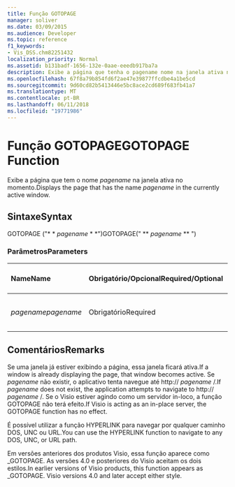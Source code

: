 ```yaml
---
title: Função GOTOPAGE
manager: soliver
ms.date: 03/09/2015
ms.audience: Developer
ms.topic: reference
f1_keywords:
- Vis_DSS.chm82251432
localization_priority: Normal
ms.assetid: b131badf-1656-132e-0aae-eeedb917ba7a
description: Exibe a página que tenha o pagename nome na janela ativa no momento.
ms.openlocfilehash: 67f8a79b854fd6f2ae47e39877ffcdbe4a1be5cd
ms.sourcegitcommit: 9d60cd82b5413446e5bc8ace2cd689f683fb41a7
ms.translationtype: MT
ms.contentlocale: pt-BR
ms.lasthandoff: 06/11/2018
ms.locfileid: "19771986"
---
```

# <a name="gotopage-function"></a><span data-ttu-id="b24a5-103">Função GOTOPAGE</span><span class="sxs-lookup"><span data-stu-id="b24a5-103">GOTOPAGE Function</span></span>

<span data-ttu-id="b24a5-104">Exibe a página que tem o nome *pagename* na janela ativa no momento.</span><span class="sxs-lookup"><span data-stu-id="b24a5-104">Displays the page that has the name  *pagename*  in the currently active window.</span></span> 
  
## <a name="syntax"></a><span data-ttu-id="b24a5-105">Sintaxe</span><span class="sxs-lookup"><span data-stu-id="b24a5-105">Syntax</span></span>

<span data-ttu-id="b24a5-106">GOTOPAGE ("* * *pagename* * *")</span><span class="sxs-lookup"><span data-stu-id="b24a5-106">GOTOPAGE(" ** *pagename* ** ")</span></span> 
  
### <a name="parameters"></a><span data-ttu-id="b24a5-107">Parâmetros</span><span class="sxs-lookup"><span data-stu-id="b24a5-107">Parameters</span></span>

|<span data-ttu-id="b24a5-108">**Name**</span><span class="sxs-lookup"><span data-stu-id="b24a5-108">**Name**</span></span>|<span data-ttu-id="b24a5-109">**Obrigatório/Opcional**</span><span class="sxs-lookup"><span data-stu-id="b24a5-109">**Required/Optional**</span></span>|<span data-ttu-id="b24a5-110">**Tipo de dados**</span><span class="sxs-lookup"><span data-stu-id="b24a5-110">**Data Type**</span></span>|<span data-ttu-id="b24a5-111">**Descrição**</span><span class="sxs-lookup"><span data-stu-id="b24a5-111">**Description**</span></span>|
|:-----|:-----|:-----|:-----|
| <span data-ttu-id="b24a5-112">_pagename_</span><span class="sxs-lookup"><span data-stu-id="b24a5-112">_pagename_</span></span> <br/> |<span data-ttu-id="b24a5-113">Obrigatório</span><span class="sxs-lookup"><span data-stu-id="b24a5-113">Required</span></span>  <br/> |<span data-ttu-id="b24a5-114">**String**</span><span class="sxs-lookup"><span data-stu-id="b24a5-114">**String**</span></span> <br/> |<span data-ttu-id="b24a5-115">O nome da página a ser acessada.</span><span class="sxs-lookup"><span data-stu-id="b24a5-115">The name of the page to go to.</span></span>  <br/> |
   
## <a name="remarks"></a><span data-ttu-id="b24a5-116">Comentários</span><span class="sxs-lookup"><span data-stu-id="b24a5-116">Remarks</span></span>

<span data-ttu-id="b24a5-117">Se uma janela já estiver exibindo a página, essa janela ficará ativa.</span><span class="sxs-lookup"><span data-stu-id="b24a5-117">If a window is already displaying the page, that window becomes active.</span></span> <span data-ttu-id="b24a5-118">Se *pagename* não existir, o aplicativo tenta navegue até http:// *pagename* /.</span><span class="sxs-lookup"><span data-stu-id="b24a5-118">If  *pagename*  does not exist, the application attempts to navigate to http://  *pagename*  /.</span></span> <span data-ttu-id="b24a5-119">Se o Visio estiver agindo como um servidor in-loco, a função GOTOPAGE não terá efeito.</span><span class="sxs-lookup"><span data-stu-id="b24a5-119">If Visio is acting as an in-place server, the GOTOPAGE function has no effect.</span></span> 
  
<span data-ttu-id="b24a5-120">É possível utilizar a função HYPERLINK para navegar por qualquer caminho DOS, UNC ou URL.</span><span class="sxs-lookup"><span data-stu-id="b24a5-120">You can use the HYPERLINK function to navigate to any DOS, UNC, or URL path.</span></span> 
  
<span data-ttu-id="b24a5-p102">Em versões anteriores dos produtos Visio, essa função aparece como _GOTOPAGE. As versões 4.0 e posteriores do Visio aceitam os dois estilos.</span><span class="sxs-lookup"><span data-stu-id="b24a5-p102">In earlier versions of Visio products, this function appears as _GOTOPAGE. Visio versions 4.0 and later accept either style.</span></span> 
  

